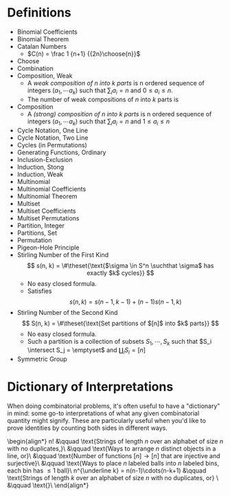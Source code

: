 # Definitions

- Binomial Coefficients
- Binomial Theorem
- Catalan Numbers
  - $C(n) = \frac 1 {n+1} {{2n}\choose{n}}$
- Choose
- Combination
- Composition, Weak
  - A *weak composition of $n$ into $k$ parts* is n ordered sequence of integers $(a_1, \cdots a_k)$ such that $\sum_i a_i = n$ and $0 \leq a_i \leq n$.
  - The number of weak compositions of $n$ into $k$ parts is 
- Composition
  - A *(strong) composition of $n$ into $k$ parts* is n ordered sequence of integers $(a_1, \cdots a_k)$ such that $\sum_i a_i = n$ and $1 \leq a_i \leq n$ 
- Cycle Notation, One Line
- Cycle Notation, Two Line
- Cycles (in Permutations)
- Generating Functions, Ordinary
- Inclusion-Exclusion
- Induction, Stong
- Induction, Weak
- Multinomial
- Multinomial Coefficients
- Multinomial Theorem
- Multiset
- Multiset Coefficients
- Multiset Permutations
- Partition, Integer
- Partitions, Set
- Permutation
- Pigeon-Hole Principle
- Stirling Number of the First Kind
  $$
  s(n, k) = \#\theset{\text{$\sigma \in S^n \suchthat \sigma$ has exactly $k$ cycles}}
  $$
  - No easy closed formula.
  - Satisfies 
  $$
  s(n, k) = s(n-1, k-1) + (n-1)s(n-1, k)
  $$
- Stirling Number of the Second Kind
  $$
  S(n, k) = \#\theset{\text{Set partitions of $[n]$ into $k$ parts}}
  $$
    - No easy closed formula.
    - Such a partition is a collection of subsets $S_1, \cdots , S_k$ such that $S_i \intersect S_j = \emptyset$ and $\coprod_i S_i = [n]$
- Symmetric Group

# Dictionary of Interpretations

When doing combinatorial problems, it's often useful to have a "dictionary" in mind: some go-to interpretations of what any given combinatorial quantity might signify.
These are particularly useful when you'd like to prove identities by counting both sides in different ways.

\begin{align*}
n! &\qquad \text{Strings of length $n$ over an alphabet of size $n$ with no duplicates,}\\
&\qquad \text{Ways to arrange $n$ distinct objects in a line, or}\\
&\qquad \text{Number of functions $[n] \to [n]$ that are injective and surjective}\\
&\qquad \text{Ways to place $n$ labeled balls into $n$ labeled bins, each bin has $\leq 1$ ball}\\
n^{\underline k} = n(n-1)\cdots(n-k+1) &\qquad \text{Strings of length $k$ over an alphabet of size $n$ with no duplicates, or} \\
&\qquad \text{}\\
\end{align*}
